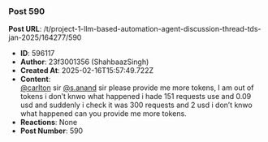 ### Post 590
**Post URL**: /t/project-1-llm-based-automation-agent-discussion-thread-tds-jan-2025/164277/590
- **ID**: 596117
- **Author**: 23f3001356 (ShahbaazSingh)
- **Created At**: 2025-02-16T15:57:49.722Z
- **Content**:  
  <a class="mention" href="/u/carlton">@carlton</a> sir <a class="mention" href="/u/s.anand">@s.anand</a> sir please provide me more tokens, I am out of tokens i don’t knwo what happened i hade 151 requests use and 0.09 usd and suddenly i check it was 300 requests and 2 usd i don’t knwo what happened can you provide me more tokens.
- **Reactions**: None
- **Post Number**: 590


